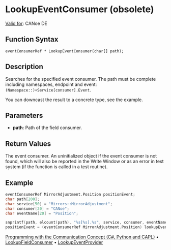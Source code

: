 # LookupEventConsumer (obsolete)

[Valid for](../../../Shared/FeatureAvailability.md): CANoe DE

## Function Syntax

```
eventConsumerRef * LookupEventConsumer(char[] path);
```

## Description

Searches for the specified event consumer. The path must be complete including namespaces, endpoint and event: `(Namespace::)+Service[consumer].Event`.

You can downcast the result to a concrete type, see the example.

## Parameters

- **path**: Path of the field consumer.

## Return Values

The event consumer. An uninitialized object if the event consumer is not found, which will also be reported in the Write Window or as an error in test system (if the function is called in a test routine).

## Example

```c
eventConsumerRef MirrorAdjustment.Position positionEvent;
char path[200];
char service[50] = "Mirrors::MirrorAdjustment";
char consumer[20] = "CANoe";
char eventName[20] = "Position";

snprintf(path, elcount(path), "%s[%s].%s", service, consumer, eventName);
positionEvent = (eventConsumerRef MirrorAdjustment.Position) lookupEventConsumer(path);
```

[Programming with the Communication Concept (C#, Python and CAPL)](../../../CANoeCANalyzer/CommunicationConcept/Programming/CCP.md) • [LookupFieldConsumer](CAPLfunctionLookupFieldConsumer.md) • [LookupEventProvider](CAPLfunctionLookupEventProvider.md)
